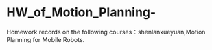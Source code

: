 # HW_of_Motion_Planning-
Homework records on the following courses：shenlanxueyuan,Motion Planning for  Mobile Robots.
